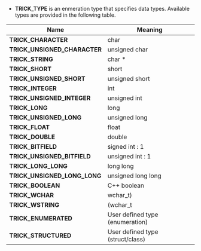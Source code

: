 
- **TRICK_TYPE** is an enmeration type that specifies data types.
Available types are provided in the following table.

| Name                         | Meaning                          |
|------------------------------|----------------------------------|
| **TRICK_CHARACTER**          | char                             |
| **TRICK_UNSIGNED_CHARACTER** | unsigned char                    |
| **TRICK_STRING**             | char *                           |
| **TRICK_SHORT**              | short                            |
| **TRICK_UNSIGNED_SHORT**     | unsigned short                   |
| **TRICK_INTEGER**            | int                              |
| **TRICK_UNSIGNED_INTEGER**   | unsigned int                     |
| **TRICK_LONG**               | long                             |
| **TRICK_UNSIGNED_LONG**      | unsigned long                    |
| **TRICK_FLOAT**              | float                            |
| **TRICK_DOUBLE**             | double                           |
| **TRICK_BITFIELD**           | signed int : 1                   |
| **TRICK_UNSIGNED_BITFIELD**  | unsigned int : 1                 |
| **TRICK_LONG_LONG**          | long long                        |
| **TRICK_UNSIGNED_LONG_LONG** | unsigned long long               |
| **TRICK_BOOLEAN**            | C++ boolean                      |
| **TRICK_WCHAR**              | wchar_t)                         |
| **TRICK_WSTRING**            | (wchar_t                         |
| **TRICK_ENUMERATED**         | User defined type (enumeration)  |
| **TRICK_STRUCTURED**         | User defined type (struct/class) |

